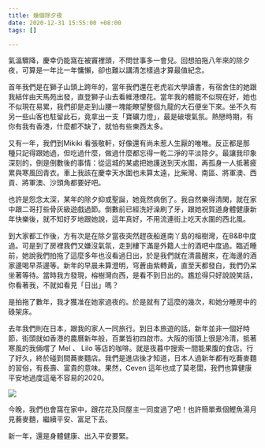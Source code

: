 ```yaml
---
title: 幾個除夕夜
date: 2020-12-31 15:55:00 +08:00
tags: []

---
```


  
  
氣溫驟降，慶幸仍能窩在被竇裡頭，不問世事多一會兒。回想拍拖八年來的除夕夜，可算是一年比一年慵懶，卻也難以講清怎樣過才算最值紀念。

  
首年我們是在獅子山頭上跨年的，當年我們還在老虎岩大學讀書，有宿舍住的她跟我結伴由天馬苑出發，直登獅子山去看維港煙花。當年我的體能不似現在好，她也不似現在易累，我們卻是走到山腰一塊能瞭望整個九龍的大石便坐下來。坐不久有另一些山客也駐留此石，竟拿出一支「寶礦力燈」，最是破壞氣氛。熱戀時期，有你有我有香港，什麼都不缺了，就怕有些東西太多。

  
又有一年，我們到Mikiki 看張敬軒，好像還有尚未惹人生厭的唯唯。反正都是那種只記得跟她過，但吃過什麼，做過什麼都忘得一乾二淨的平淡除夕。最讓我印象深刻的，倒是倒數後的事情：從這城的某處把她護送到天水圍，再孤身一人抵著疲累與寒風回青衣。車上我該在慶幸天水圍也未算太遠，比柴灣、南區、將軍澳、西貢、將軍澳、沙頭角都要好吧。

  
也許是怨念太深，某年的除夕抑或聖誕，她竟然病倒了。我自然樂得清閑，就在家中跟二哥打些骨灰級遊戲過節。倒數前已經洗好澡刷了牙，跟她祝賀道身體健康新年快樂後，就不知好歹地跟她說，這年真好，不用流連街上吃天水圍的西北風。

  
到大家都工作後，方有次是在除夕當夜突然趕夜船進南丫島的榕樹灣，在B&B中度過。可是到了房裡我們又嫌沒氣氛，走到樓下滿是外籍人士的酒吧中度過。臨近睡前，她說我們拍拖了這麼多年也沒看過日出，於是我們就在清晨醒來，在海邊的酒家邊喝早茶邊等。新年的早晨未算澄明，穹蒼由紫轉黃，直至天都發白，我們仍呆坐著等待。當時我方發現，榕樹灣向西，是看不到日出的。尷尬得只好說說笑話，你看著我，不就如看見「日出」嗎？

  
是拍拖了數年，我才獲准在她家過夜的。於是就有了這麼的幾次，和她分睡房中的碌架床。

  
去年我們則在日本，跟我的家人一同旅行。到日本旅遊的話，新年並非一個好時節，街頭就如香港的農曆新年般，百業皆初四啟市。大阪的街頭上很是冷清，抵著寒風的我倆嚐了 Mel 、 Lilo 等店的咖啡。就是夜暮中搜索一間能果腹的食店。行了好久，終於碰到間蕎麥麵店。我們是進店後才知道，日本人過新年都有吃蕎麥麵的習俗，有長壽、富貴的意味。果然，Ceven 這年也成了莫老闆，我們也算健康平安地過度這毫不容易的2020。

  
[![](https://1.bp.blogspot.com/-pWPw1fs48jc/X-2D7Fqx0XI/AAAAAAAAIJA/AvdwiSM2f1Q3c5jqe8WgxnbPC9AoqdNiACLcBGAsYHQ/w400-h300/IMG_9687.jpeg)](https://1.bp.blogspot.com/-pWPw1fs48jc/X-2D7Fqx0XI/AAAAAAAAIJA/AvdwiSM2f1Q3c5jqe8WgxnbPC9AoqdNiACLcBGAsYHQ/s2048/IMG%5F9687.jpeg)
  
  
今晚，我們也會窩在家中，跟花花及同屋主一同度過了吧！也許簡單煮個鰹魚湯月見蕎麥麵，繼續平安、富足下去。

  
新一年，還是身體健康、出入平安要緊。
  
  
